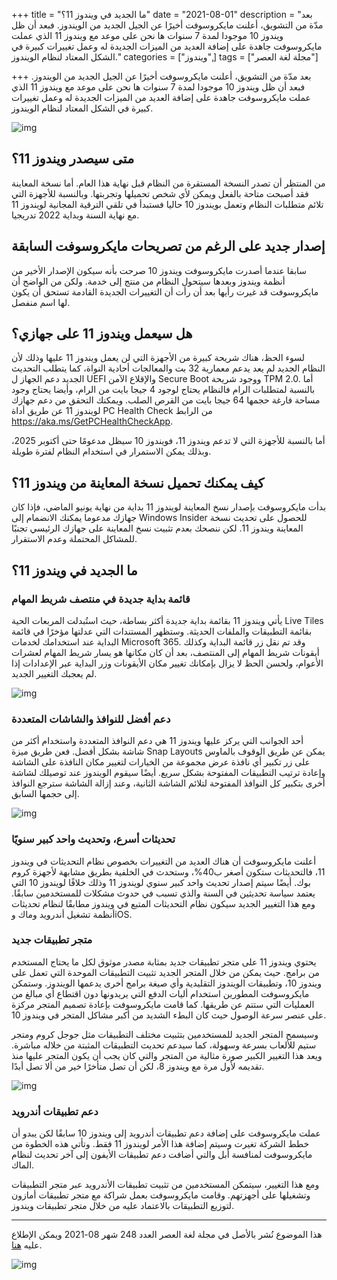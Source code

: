 +++
title = "ما الجديد في ويندوز 11؟"
date = "2021-08-01"
description = "بعد مدّة من التشويق، أعلنت مايكروسوفت أخيرًا عن الجيل الجديد من الويندوز. فبعد أن ظل ويندوز 10 موجودا لمدة 7 سنوات ها نحن على موعد مع ويندوز 11 الذي عملت مايكروسوفت جاهدة على إضافة العديد من الميزات الجديدة له وعمل تغييرات كبيرة في الشكل المعتاد لنظام الويندوز."
categories = ["ويندوز",]
tags = ["مجلة لغة العصر"]

+++
بعد مدّة من التشويق، أعلنت مايكروسوفت أخيرًا عن الجيل الجديد من الويندوز. فبعد أن ظل ويندوز 10 موجودا لمدة 7 سنوات ها نحن على موعد مع ويندوز 11 الذي عملت مايكروسوفت جاهدة على إضافة العديد من الميزات الجديدة له وعمل تغييرات كبيرة في الشكل المعتاد لنظام الويندوز.

![img](thumbnail-windows_11.webp)

## متى سيصدر ويندوز 11؟

من المنتظر أن تصدر النسخة المستقرة من النظام قبل نهاية هذا العام. أما نسخة المعاينة فقد أصبحت متاحة بالفعل ويمكن لأي شخص تحميلها وتجربتها. وبالنسبة للأجهزة التي تلائم متطلبات النظام وتعمل بويندوز 10 حاليا فستبدأ في تلقي الترقية المجانية لويندوز 11 مع نهاية السنة وبداية 2022 تدريجيا.



## إصدار جديد على الرغم من تصريحات مايكروسوفت السابقة

سابقا عندما أصدرت مايكروسوفت ويندوز 10 صرحت بأنه سيكون الإصدار الأخير من أنظمة ويندوز وبعدها سيتحول النظام من منتج إلى خدمة. ولكن من الواضح أن مايكروسوفت قد غيرت رأيها بعد أن رأت أن التغييرات الجديدة القادمة تستحق أن يكون لها اسم منفصل.

## هل سيعمل ويندوز 11 على جهازي؟

لسوء الحظ، هناك شريحة كبيرة من الأجهزة التي لن يعمل ويندوز 11 عليها وذلك لأن النظام الجديد لم يعد يدعم معمارية 32 بت والمعالجات أحادية النواة، كما يتطلب التحديث الجديد دعم الجهاز ل UEFI والإقلاع الآمن Secure Boot ووجود شريحة TPM 2.0. أما بالنسبة لمتطلبات الرام فالنظام يحتاج لوجود 4 جيجا بايت من الرام، وأيضا يحتاج وجود مساحة فارغة حجمها 64 جيجا بايت من القرص الصلب. ويمكنك التحقق من دعم جهازك لويندوز 11 عن طريق أداة PC Health Check من الرابط https://aka.ms/GetPCHealthCheckApp.

أما بالنسبة للأجهزة التي لا تدعم ويندوز 11، فويندوز 10 سيظل مدعومًا حتى أكتوبر 2025، وبذلك يمكن الاستمرار في استخدام النظام لفترة طويلة.

## كيف يمكنك تحميل نسخة المعاينة من ويندوز 11؟

بدأت مايكروسوفت بإصدار نسخ المعاينة لويندوز 11 بداية من نهاية يونيو الماضي، فإذا كان جهازك مدعوما يمكنك الانضمام إلى Windows Insider للحصول على تحديث نسخة المعاينة ويندوز 11. لكن ننصحك بعدم تثبيت نسخ المعاينة على جهازك الرئيسي تجنبًا للمشاكل المحتملة وعدم الاستقرار.

## ما الجديد في ويندوز 11؟

### قائمة بداية جديدة في منتصف شريط المهام

يأتي ويندوز 11 بقائمة بداية جديدة أكثر بساطة، حيث استُبدلت المربعات الحية Live Tiles بقائمة التطبيقات والملفات الحديثة. وستظهر المستندات التي عدلتها مؤخرًا في قائمة البداية عند استخدامك لخدمات Microsoft 365. وقد تم نقل زر قائمة البداية وكذلك أيقونات شريط المهام إلى المنتصف، بعد أن كان مكانها هو يسار شريط المهام لعشرات الأعوام، ولحسن الحظ لا يزال بإمكانك تغيير مكان الأيقونات وزر البداية عبر الإعدادات إذا لم يعجبك التغيير الجديد.

![img](images/new-taskbar.webp)

### دعم أفضل للنوافذ والشاشات المتعددة

أحد الجوانب التي يركز عليها ويندوز 11 هي دعم النوافذ المتعددة واستخدام أكثر من شاشة بشكل أفضل. فعن طريق ميزة Snap Layouts يمكن عن طريق الوقوف بالماوس على زر تكبير أي نافذة عرض مجموعة من الخيارات لتغيير مكان النافذة على الشاشة وإعادة ترتيب التطبيقات المفتوحة بشكل سريع. أيضًا سيقوم الويندوز عند توصيلك لشاشة أخرى بتكبير كل النوافذ المفتوحة لتلائم الشاشة الثانية، وعند إزالة الشاشة سترجع النوافذ إلى حجمها السابق.

![img](images/snap-layouts.webp)

### تحديثات أسرع، وتحديث واحد كبير سنويًا

أعلنت مايكروسوفت أن هناك العديد من التغييرات بخصوص نظام التحديثات في ويندوز 11، فالتحديثات ستكون أصغر ب40%، وستحدث في الخلفية بطريق مشابهة لأجهزة كروم بوك. أيضًا سيتم إصدار تحديث واحد كبير سنوي لويندوز 11 وذلك خلافًا لويندوز 10 التي يعتمد سياسة تحديثين في السنة والذي تسبب في حدوث مشكلات للمستخدمين سابقًا. ومع هذا التغيير الجديد سيكون نظام التحديثات المتبع في ويندوز مطابقًا لنظام تحديثات أنظمة تشغيل أندرويد وماك وiOS.

### متجر تطبيقات جديد

يحتوي ويندوز 11 على متجر تطبيقات جديد بمثابة مصدر موثوق لكل ما يحتاج المستخدم من برامج. حيث يمكن من خلال المتجر الجديد تثبيت التطبيقات الموحدة التي تعمل على ويندوز 10، وتطبيقات الويندوز التقليدية وأي صيغة برامج أخرى يدعمها الويندوز. وستمكن مايكروسوفت المطورين استخدام أليات الدفع التي يريدونها دون اقتطاع أي مبالغ من العمليات التي ستتم عن طريقها. كما قامت مايكروسوفت بإعادة تصميم المتجر مركزة على عنصر سرعة الوصول حيث كان البطء الشديد من أكبر مشاكل المتجر في ويندوز 10.

وسيسمح المتجر الجديد للمستخدمين بتثبيت مختلف التطبيقات مثل جوجل كروم ومتجر ستيم للألعاب بسرعة وسهولة، كما سيدعم تحديث التطبيقات المثبتة من خلاله مباشرة. ويعد هذا التغيير الكبير صورة مثالية من المتجر والتي كان يجب أن يكون المتجر عليها منذ تقديمه لأول مرة مع ويندوز 8، لكن أن تصل متأخرًا خير من ألا تصل أبدًا.

![img](images/new-store.webp)

### دعم تطبيقات أندرويد

عملت مايكروسوفت على إضافة دعم تطبيقات أندرويد إلى ويندوز 10 سابقًا لكن يبدو أن خطط الشركة تغيرت وسيتم إضافة هذا الأمر لويندوز 11 فقط. وتأتي هذه الخطوة من مايكروسوفت لمنافسة أبل والتي أضافت دعم تطبيقات الأيفون إلى آخر تحديث لنظام الماك.

ومع هذا التغيير، سيتمكن المستخدمين من تثبيت تطبيقات الأندرويد عبر متجر التطبيقات وتشغيلها على أجهزتهم. وقامت مايكروسوفت بعمل شراكة مع متجر تطبيقات أمازون لتوزيع التطبيقات بالاعتماد عليه من خلال متجر تطبيقات ويندوز.

---

هذا الموضوع نُشر باﻷصل في مجلة لغة العصر العدد 248 شهر 08-2021 ويمكن الإطلاع عليه [هنا](https://drive.google.com/file/d/1AG4qLL_v4pSmkmJfCoh5ZSyP9zYyN96s/view?usp=sharing).

![img](images/248-3.png)
